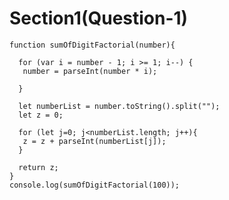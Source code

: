 
# Section1(Question-1)

    function sumOfDigitFactorial(number){

      for (var i = number - 1; i >= 1; i--) {
       number = parseInt(number * i);

      }

      let numberList = number.toString().split("");
      let z = 0;

      for (let j=0; j<numberList.length; j++){
       z = z + parseInt(numberList[j]);
      }

      return z;
    } 
    console.log(sumOfDigitFactorial(100));



